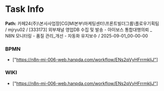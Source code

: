 # Task Info

**Path:** 카페24(주)\본사사업장\[CG]MI본부\마케팅센터\프론트빌더그룹\플로우기획팀 / mjryu02 / [333173] 외부채널 영업DB 수집 및 발송 - 아이보스 통합대행의뢰 _ N8N 모니터링 - 품질 관리_개선 - 자동화 유지보수 / 2025-09-01_00-00-00

### BPMN
- ["https://n8n-mi-006-web.hanpda.com/workflow/ENs2qVyHFrrmkljJ"]

### WIKI
- ["https://n8n-mi-006-web.hanpda.com/workflow/ENs2qVyHFrrmkljJ"]

